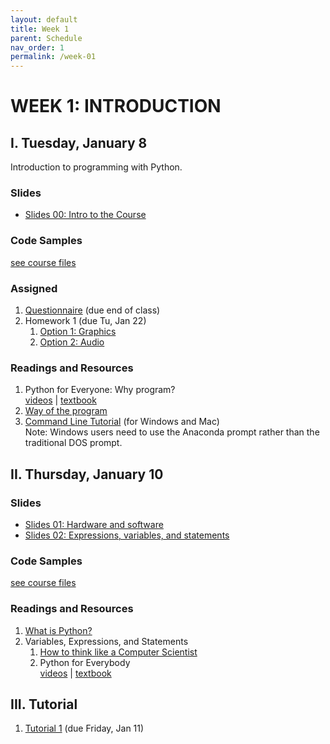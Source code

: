 ```yaml
---
layout: default
title: Week 1
parent: Schedule
nav_order: 1
permalink: /week-01
---
```


# WEEK 1: INTRODUCTION

## I. Tuesday, January 8
Introduction to programming with Python.
### Slides
* [Slides 00: Intro to the Course](https://docs.google.com/presentation/d/1lFtVbEGrP8PoTZlK-q6SpYLN_B8MDNcN0pBJ_lc7Yd8/edit?usp=sharing)

### Code Samples
[see course files](/winter2019/course-files/lectures/)

### Assigned 
1. <a href="https://goo.gl/forms/315BPme8lNKYGval1" target="_blank">Questionnaire</a> (due end of class)
2. Homework 1 (due Tu, Jan 22)
    1. [Option 1: Graphics](https://docs.google.com/document/d/1gg-lejsKe8fihtUsaEYC1I6zjBeWtKJRoCpKdLj8TJY/edit?usp=sharing)
    2. [Option 2: Audio](https://docs.google.com/document/d/1CJQSR8RVhv82PAg2b24oelNUZdmbQkuKuj58N9VeKP4/edit)

### Readings and Resources
1. Python for Everyone: Why program?<br>
[videos](https://www.py4e.com/lessons/intro) | [textbook](https://www.py4e.com/html3/01-intro)
2. [Way of the program](http://openbookproject.net/thinkcs/python/english3e/way_of_the_program.html)
3. [Command Line Tutorial](https://tutorial.djangogirls.org/en/intro_to_command_line/) (for Windows and Mac)<br>
Note: Windows users need to use the Anaconda prompt rather than the traditional DOS prompt.

## II. Thursday, January 10
### Slides
* [Slides 01: Hardware and software](https://docs.google.com/presentation/d/1EGelaCVvS-LME3W5p5KAGBmKWkYaCeWVdEVbUm7G1B0/edit?usp=sharing)
* [Slides 02: Expressions, variables, and statements](https://docs.google.com/presentation/d/1UJKMJ0hVKI1kEm3392xC3R9DvFPtPo3znLjbIhpHEpk/edit?usp=sharing)

### Code Samples
[see course files](/winter2019/course-files/lectures/)

### Readings and Resources
1. [What is Python?](http://interactivepython.org/courselib/static/thinkcspy/GeneralIntro/ThePythonProgrammingLanguage.html)
2. Variables, Expressions, and Statements
    1. [How to think like a Computer Scientist](https://www.py4e.com/lessons/memory)
    2. Python for Everybody<br>
  [videos](http://openbookproject.net/thinkcs/python/english3e/variables_expressions_statements.html) | [textbook](https://www.py4e.com/html3/02-variables)

## III. Tutorial
1. [Tutorial 1](https://docs.google.com/document/d/1D2Y6u2hZm2zdyLB9IRjrS-IKhDR1v65ZfgxYIVYc0Hk/edit?usp=sharing) (due Friday, Jan 11)